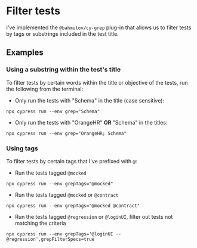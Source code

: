 # Filter tests

I've implemented the `@bahmutov/cy-grep` plug-in that allows us to filter tests by tags or substrings included in the test title.

## Examples

### Using a substring within the test's title

To filter tests by certain words within the title or objective of the tests, run the following from the terminal:

- Only run the tests with "Schema" in the title (case sensitive):

```
npx cypress run --env grep="Schema"
```

- Only run the tests with "OrangeHR" **OR** "Schema" in the titles:

```
npx cypress run --env grep="OrangeHR; Schema"
```

### Using tags

To filter tests by certain tags that I've prefixed with `@`:

- Run the tests tagged `@mocked`

```
npx cypress run --env grepTags="@mocked"
```

- Run the tests tagged `@mocked` or `@contract`

```
npx cypress run --env grepTags="@mocked @contract"
```

- Run the tests tagged `@regression` or `@loginUI`, filter out tests not matching the criteria

```
npx cypress run --env grepTags='@loginUI --@regression',grepFilterSpecs=true
```
